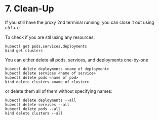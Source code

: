 # 7. Clean-Up
If you still have the proxy 2nd terminal running, you can close it out using *ctrl + c*

To check if you are stil using any resources:
```
kubectl get pods,services,deployments
kind get clusters
```

You can either delete all pods, services, and deployments one-by-one 
```
kubectl delete deployments <name of deployment>
kubectl delete services <name of service>
kubectl delete pods <name of pod>
kind delete clusters <name of cluster>
```

or delete them all of them without specifying names:

```
kubectl delete deployments --all
kubectl delete services --all
kubectl delete pods --all
kind delete clusters --all
```